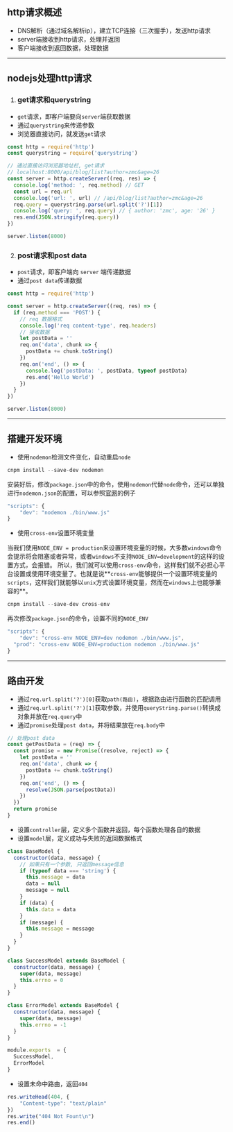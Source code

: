 ## http请求概述

- DNS解析（通过域名解析ip），建立TCP连接（三次握手），发送http请求
- server端接收到http请求，处理并返回
- 客户端接收到返回数据，处理数据

------

## nodejs处理http请求

1. ### get请求和querystring

- `get`请求，即客户端要向`server`端获取数据
- 通过`querystring`来传递参数
- 浏览器直接访问，就发送`get`请求

```javascript
const http = require('http')
const querystring = require('querystring')

// 通过直接访问浏览器地址栏, get请求
// localhost:8000/api/blog/list?author=zmc&age=26
const server = http.createServer((req, res) => {
  console.log('method: ', req.method) // GET
  const url = req.url
  console.log('url: ', url) // /api/blog/list?author=zmc&age=26
  req.query = querystring.parse(url.split('?')[1])
  console.log('query: ', req.query) // { author: 'zmc', age: '26' }
  res.end(JSON.stringify(req.query))
})

server.listen(8000)
```

2. ### post请求和post data

- `post`请求，即客户端向 `server` 端传递数据
- 通过`post data`传递数据

```javascript
const http = require('http')

const server = http.createServer((req, res) => {
  if (req.method === 'POST') {
    // req 数据格式
    console.log('req content-type', req.headers)
    // 接收数据
    let postData = ''
    req.on('data', chunk => {
      postData += chunk.toString()
    })
    req.on('end', () => {
      console.log('postData: ', postData, typeof postData)
      res.end('Hello World')
    })
  }
})

server.listen(8000)
```

------

## 搭建开发环境

- 使用`nodemon`检测文件变化，自动重启`node`

```javascript
cnpm install --save-dev nodemon
```

安装好后，修改`package.json`中的命令，使用`nodemon`代替`node`命令，还可以单独进行`nodemon.json`的配置，可以参照[官网]( https://github.com/remy/nodemon/blob/master/doc/sample-nodemon.md )的例子

```javascript
"scripts": {
	"dev": "nodemon ./bin/www.js"
}
```

- 使用`cross-env`设置环境变量

当我们使用`NODE_ENV = production`来设置环境变量的时候，大多数`windows`命令会提示将会阻塞或者异常，或者`windows`不支持`NODE_ENV=development`的这样的设置方式，会报错。 所以，我们就可以使用`cross-env`命令，这样我们就不必担心平台设置或使用环境变量了。也就是说**`cross-env`能够提供一个设置环境变量的`scripts`，这样我们就能够以`unix`方式设置环境变量，然而在`windows`上也能够兼容的**。 

```javascript
cnpm install --save-dev cross-env
```

再次修改`package.json`的命令，设置不同的`NODE_ENV`

```javascript
"scripts": {
	"dev": "cross-env NODE_ENV=dev nodemon ./bin/www.js",
  "prod": "cross-env NODE_ENV=production nodemon ./bin/www.js"
}
```

------

## 路由开发

- 通过`req.url.split('?')[0]`获取`path(路由)`，根据路由进行函数的匹配调用
- 通过`req.url.split('?')[1]`获取参数，并使用`queryString.parse()`转换成对象并放在`req.query`中
- 通过`promise`处理`post data`，并将结果放在`req.body`中

```javascript
// 处理post data
const getPostData = (req) => {
  const promise = new Promise((resolve, reject) => {
    let postData = ''
    req.on('data', chunk => {
      postData += chunk.toString()
    })
    req.on('end', () => {
      resolve(JSON.parse(postData))
    })
  })
  return promise
}
```

- 设置`controller`层，定义多个函数并返回，每个函数处理各自的数据
- 设置`model`层，定义成功与失败的返回数据格式

```javascript
class BaseModel {
  constructor(data, message) {
    // 如果只有一个参数, 只返回message信息
    if (typeof data === 'string') {
      this.message = data
      data = null
      message = null
    }
    if (data) {
      this.data = data
    }
    if (message) {
      this.message = message
    }
  }
}

class SuccessModel extends BaseModel {
  constructor(data, message) {
    super(data, message)
    this.errno = 0
  }
}

class ErrorModel extends BaseModel {
  constructor(data, message) {
    super(data, message)
    this.errno = -1
  }
}

module.exports  = {
  SuccessModel,
  ErrorModel
}
```

- 设置未命中路由，返回`404`

```javascript
res.writeHead(404, {
	"Content-type": "text/plain"
})
res.write("404 Not Fount\n")
res.end()
```

